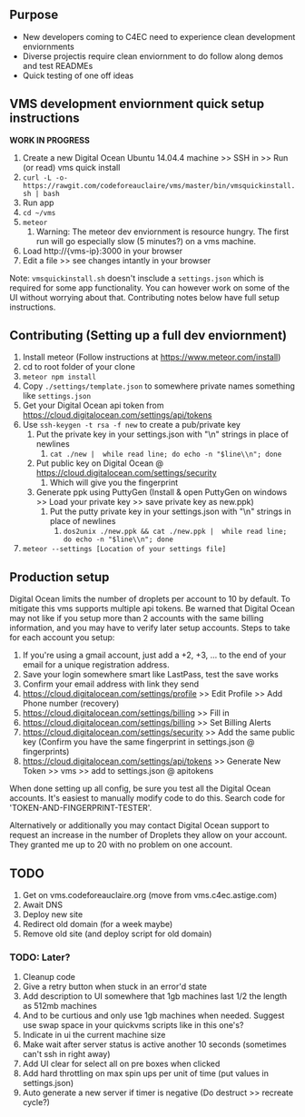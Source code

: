 ## Purpose

* New developers coming to C4EC need to experience clean development enviornments
* Diverse projectis require clean enviornment to do follow along demos and test READMEs
* Quick testing of one off ideas

## VMS development enviornment quick setup instructions

**WORK IN PROGRESS**

1. Create a new Digital Ocean Ubuntu 14.04.4 machine >> SSH in >> Run (or read) vms quick install
 1. `curl -L -o- https://rawgit.com/codeforeauclaire/vms/master/bin/vmsquickinstall.sh | bash`
1. Run app
 1. `cd ~/vms`
 1. `meteor`
      1. Warning: The meteor dev enviornment is resource hungry. The first run will go especially slow (5 minutes?) on a vms machine.
 1. Load http://{vms-ip}:3000 in your browser
 1. Edit a file >> see changes intantly in your browser

Note: `vmsquickinstall.sh` doesn't insclude a `settings.json` which is required for some app functionality. You can however work on some of the UI without worrying about that. Contributing notes below have full setup instructions.

## Contributing (Setting up a full dev enviornment)

1. Install meteor (Follow instructions at https://www.meteor.com/install)
1. cd to root folder of your clone
1. `meteor npm install`
1. Copy `./settings/template.json` to somewhere private names something like `settings.json`
 1. Get your Digital Ocean api token from https://cloud.digitalocean.com/settings/api/tokens
 1. Use `ssh-keygen -t rsa -f new` to create a pub/private key
      1. Put the private key in your settings.json with "\n" strings in place of newlines
          1. `cat ./new |  while read line; do echo -n "$line\\n"; done`
      1. Put public key on Digital Ocean @ https://cloud.digitalocean.com/settings/security
          1. Which will give you the fingerprint
	  1. Generate ppk using PuttyGen (Install & open PuttyGen on windows >> Load your private key >> save private key as new.ppk)
	      1. Put the putty private key in your settings.json with "\n" strings in place of newlines
              1. `dos2unix ./new.ppk && cat ./new.ppk |  while read line; do echo -n "$line\\n"; done`
1. `meteor --settings [Location of your settings file]`

## Production setup

Digital Ocean limits the number of droplets per account to 10 by default. To mitigate this vms supports multiple api tokens. Be warned that Digital Ocean may not like if you setup more than 2 accounts with the same billing information, and you may have to verify later setup accounts. Steps to take for each account you setup:

1. If you're using a gmail account, just add a +2, +3, ... to the end of your email for a unique registration address.
2. Save your login somewhere smart like LastPass, test the save works
3. Confirm your email address with link they send
4. https://cloud.digitalocean.com/settings/profile >> Edit Profile >> Add Phone number (recovery)
5. https://cloud.digitalocean.com/settings/billing >> Fill in
6. https://cloud.digitalocean.com/settings/billing >> Set Billing Alerts
7. https://cloud.digitalocean.com/settings/security >> Add the same public key (Confirm you have the same fingerprint in settings.json @ fingerprints)
8. https://cloud.digitalocean.com/settings/api/tokens >> Generate New Token >> vms >> add to settings.json @ apitokens

When done setting up all config, be sure you test all the Digital Ocean accounts. It's easiest to manually modify code to do this. Search code for 'TOKEN-AND-FINGERPRINT-TESTER'.

Alternatively or additionally you may contact Digital Ocean support to request an increase in the number of Droplets they allow on your account. They granted me up to 20 with no problem on one account.

## TODO

1. Get on vms.codeforeauclaire.org (move from vms.c4ec.astige.com)
 1. Await DNS
 1. Deploy new site
 1. Redirect old domain (for a week maybe)
 1. Remove old site (and deploy script for old domain)

### TODO: Later?

1. Cleanup code
1. Give a retry button when stuck in an error'd state
1. Add description to UI somewhere that 1gb machines last 1/2 the length as 512mb machines
 1. And to be curtious and only use 1gb machines when needed. Suggest use swap space in your quickvms scripts like in this one's?
1. Indicate in ui the current machine size
1. Make wait after server status is active another 10 seconds (sometimes can't ssh in right away)
1. Add UI clear for select all on pre boxes when clicked
1. Add hard throttling on max spin ups per unit of time (put values in settings.json)
1. Auto generate a new server if timer is negative (Do destruct >> recreate cycle?)
